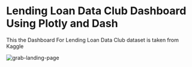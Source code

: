 # Lending Loan Data Club Dashboard Using Plotly and Dash

This the Dashboard For Lending Loan Data Club dataset is taken from Kaggle 

![grab-landing-page](https://github.com/raghulkrishna/lending-loan-data-club-dashboard/blob/master/ezgif.com-optimize.gif)

